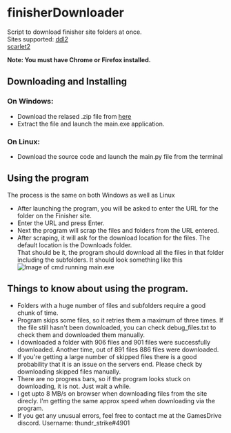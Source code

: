 # finisherDownloader
Script to download finisher site folders at once.\
Sites supported: [ddl2](https://ddl2.finisher.site)\
                 [scarlet2](https://scarlet2.finisher.site)


**Note: You must have Chrome or Firefox installed.**

## Downloading and Installing
### On Windows:
  * Download the relased .zip file from [here](https://github.com/abhiraj2/finisherDownloader/releases/download/v0.1/Finisher_Downloader.zip)
  * Extract the file and launch the main.exe application.
### On Linux:
  * Download the source code and launch the main.py file from the terminal 

## Using the program
The process is the same on both Windows as well as Linux
  * After launching the program, you will be asked to enter the URL for the folder on the Finisher site.
  * Enter the URL and press Enter. 
  * Next the program will scrap the files and folders from the URL entered.
  * After scraping, it will ask for the download location for the files. The default location is the Downloads folder.\
 That should be it, the program should download all the files in that folder including the subfolders.
 It should look something like this\
 ![Image of cmd running main.exe](https://i.ibb.co/4T3FSmJ/Finisher-downloader-scrshot.png)
 
 ## Things to know about using the program.
  * Folders with a huge number of files and subfolders require a good chunk of time. 
  * Program skips some files, so it retries them a maximum of three times. If the file still hasn't been downloaded, you can check debug_files.txt to check them and downloaded them manually.
  * I downloaded a folder with 906 files and 901 files were successfully downloaded. Another time, out of 891 files 886 files were downloaded.
  * If you're getting a large number of skipped files there is a good probability that it is an issue on the servers end. Please check by downloading skipped files manually. 
  * There are no progress bars, so if the program looks stuck on downloading, it is not. Just wait a while.
  * I get upto 8 MB/s on browser when downloading files from the site direcly. I'm getting the same approx speed when downloading via the program.
  * If you get any unusual errors, feel free to contact me at the GamesDrive discord. Username: thundr_strike#4901
